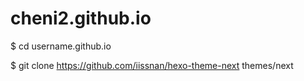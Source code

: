 # cheni2.github.io
$ cd username.github.io

$ git clone https://github.com/iissnan/hexo-theme-next themes/next
